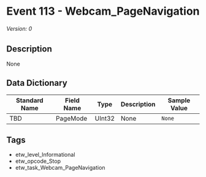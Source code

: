 # Event 113 - Webcam_PageNavigation
###### Version: 0

## Description
None

## Data Dictionary
|Standard Name|Field Name|Type|Description|Sample Value|
|---|---|---|---|---|
|TBD|PageMode|UInt32|None|`None`|

## Tags
* etw_level_Informational
* etw_opcode_Stop
* etw_task_Webcam_PageNavigation